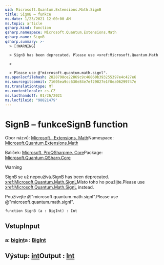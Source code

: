 ```yaml
---
uid: Microsoft.Quantum.Extensions.Math.SignB
title: SignB – funkce
ms.date: 1/23/2021 12:00:00 AM
ms.topic: article
qsharp.kind: function
qsharp.namespace: Microsoft.Quantum.Extensions.Math
qsharp.name: SignB
qsharp.summary: >-
  > [!WARNING]

  > SignB has been deprecated. Please use <xref:Microsoft.Quantum.Math.SignL> instead.

  >

  > Please use @"microsoft.quantum.math.signl".
ms.openlocfilehash: 2828798ce22869c9c46860b393255397e4c427e6
ms.sourcegitcommit: 71605ea9cc630e84e7ef29027e1f0ea06299747e
ms.translationtype: MT
ms.contentlocale: cs-CZ
ms.lasthandoff: 01/26/2021
ms.locfileid: "98821479"
---
```

# <a name="signb-function"></a><span data-ttu-id="e072e-102">SignB – funkce</span><span class="sxs-lookup"><span data-stu-id="e072e-102">SignB function</span></span>

<span data-ttu-id="e072e-103">Obor názvů: [Microsoft.. Extensions. Math](xref:Microsoft.Quantum.Extensions.Math)</span><span class="sxs-lookup"><span data-stu-id="e072e-103">Namespace: [Microsoft.Quantum.Extensions.Math](xref:Microsoft.Quantum.Extensions.Math)</span></span>

<span data-ttu-id="e072e-104">Balíček: [Microsoft. ProQSharpme. Core](https://nuget.org/packages/Microsoft.Quantum.QSharp.Core)</span><span class="sxs-lookup"><span data-stu-id="e072e-104">Package: [Microsoft.Quantum.QSharp.Core](https://nuget.org/packages/Microsoft.Quantum.QSharp.Core)</span></span>


> [!WARNING]
> <span data-ttu-id="e072e-105">SignB se už nepoužívá.</span><span class="sxs-lookup"><span data-stu-id="e072e-105">SignB has been deprecated.</span></span> <span data-ttu-id="e072e-106"><xref:Microsoft.Quantum.Math.SignL>Místo toho ho použijte.</span><span class="sxs-lookup"><span data-stu-id="e072e-106">Please use <xref:Microsoft.Quantum.Math.SignL> instead.</span></span>
>
> <span data-ttu-id="e072e-107">Používejte @"microsoft.quantum.math.signl".</span><span class="sxs-lookup"><span data-stu-id="e072e-107">Please use @"microsoft.quantum.math.signl".</span></span>



```qsharp
function SignB (a : BigInt) : Int
```


## <a name="input"></a><span data-ttu-id="e072e-108">Vstup</span><span class="sxs-lookup"><span data-stu-id="e072e-108">Input</span></span>

### <a name="a--bigint"></a><span data-ttu-id="e072e-109">a: [bigint](xref:microsoft.quantum.lang-ref.bigint)</span><span class="sxs-lookup"><span data-stu-id="e072e-109">a : [BigInt](xref:microsoft.quantum.lang-ref.bigint)</span></span>





## <a name="output--int"></a><span data-ttu-id="e072e-110">Výstup: [int](xref:microsoft.quantum.lang-ref.int)</span><span class="sxs-lookup"><span data-stu-id="e072e-110">Output : [Int](xref:microsoft.quantum.lang-ref.int)</span></span>

